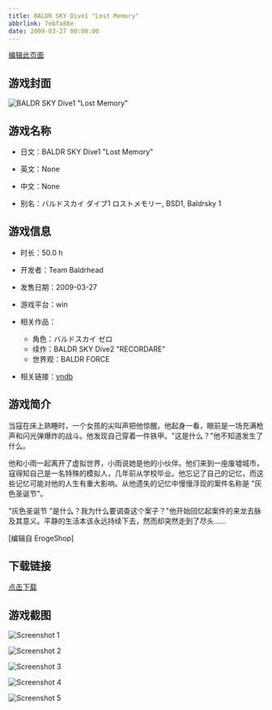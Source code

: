 ```yaml
---
title: BALDR SKY Dive1 "Lost Memory"
abbrlink: 7ebfa88e
date: 2009-03-27 00:00:00
---
```

[编辑此页面](https://github.com/ACG-3/ADV3-source/blob/main/source/_posts/games/BALDR%20SKY%20Dive1%20Lost%20Memory.md)

## 游戏封面

![BALDR SKY Dive1 "Lost Memory"](https://pan.timero.xyz/d/onedrive/img_lib_001/BALDR%20SKY%20Dive1%20Lost%20Memory_cover.avif)


## 游戏名称

- 日文：BALDR SKY Dive1 "Lost Memory"
- 英文：None
- 中文：None

- 别名：バルドスカイ ダイブ1 ロストメモリー, BSD1, Baldrsky 1


## 游戏信息

- 时长：50.0 h
- 开发者：Team Baldrhead
- 发售日期：2009-03-27
- 游戏平台：win
- 相关作品：
   - 角色：バルドスカイ ゼロ
   - 续作：BALDR SKY Dive2 "RECORDARE"
   - 世界观：BALDR FORCE

- 相关链接：[vndb](https://vndb.org/v1306)


## 游戏简介

当寇在床上熟睡时，一个女孩的尖叫声把他惊醒。他起身一看，眼前是一场充满枪声和闪光弹爆炸的战斗。他发现自己穿着一件铁甲。"这是什么？"他不知道发生了什么。

他和小雨一起离开了虚拟世界，小雨说她是他的小伙伴。他们来到一座废墟城市，寇得知自己是一名特殊的模拟人，几年前从学校毕业。他忘记了自己的记忆，而这些记忆可能对他的人生有重大影响。从他遗失的记忆中慢慢浮现的案件名称是 "灰色圣诞节"。

"灰色圣诞节 "是什么？我为什么要调查这个案子？"他开始回忆起案件的来龙去脉及其意义。平静的生活本该永远持续下去，然而却突然走到了尽头......

[编辑自 ErogeShop]


## 下载链接

[点击下载](https://pan.timero.xyz/onedrive/adv_lib_001/BALDR%20SKY%20Dive1%20Lost%20Memory)


## 游戏截图


![Screenshot 1](https://pan.timero.xyz/d/onedrive/img_lib_001/BALDR%20SKY%20Dive1%20Lost%20Memory_Screenshot_1.avif)

![Screenshot 2](https://pan.timero.xyz/d/onedrive/img_lib_001/BALDR%20SKY%20Dive1%20Lost%20Memory_Screenshot_2.avif)

![Screenshot 3](https://pan.timero.xyz/d/onedrive/img_lib_001/BALDR%20SKY%20Dive1%20Lost%20Memory_Screenshot_3.avif)

![Screenshot 4](https://pan.timero.xyz/d/onedrive/img_lib_001/BALDR%20SKY%20Dive1%20Lost%20Memory_Screenshot_4.avif)

![Screenshot 5](https://pan.timero.xyz/d/onedrive/img_lib_001/BALDR%20SKY%20Dive1%20Lost%20Memory_Screenshot_5.avif)

